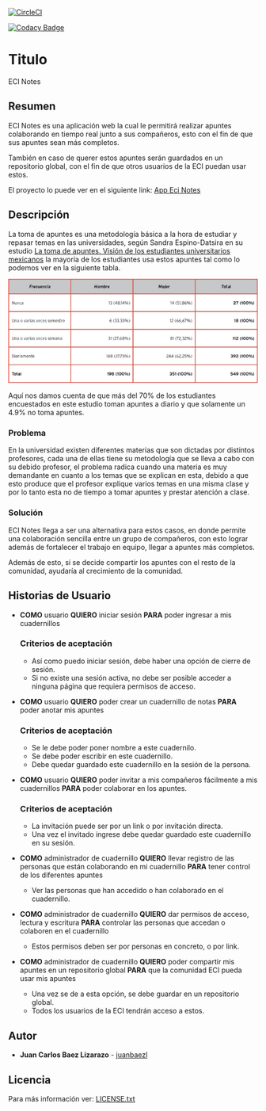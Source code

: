 [![CircleCI](https://dl.circleci.com/status-badge/img/gh/juanbaezl/EciNotes/tree/main.svg?style=svg)](https://dl.circleci.com/status-badge/redirect/gh/juanbaezl/EciNotes/tree/main)

[![Codacy Badge](https://app.codacy.com/project/badge/Grade/1d7e713e733d4ab1b811b70f09bd3320)](https://www.codacy.com/gh/juanbaezl/EciNotes/dashboard?utm_source=github.com&utm_medium=referral&utm_content=juanbaezl/EciNotes&utm_campaign=Badge_Grade)

# Titulo

ECI Notes

## Resumen

ECI Notes es una aplicación web la cual le permitirá realizar apuntes colaborando en tiempo real junto a sus compañeros, esto con el fin de que sus apuntes sean más completos.

También en caso de querer estos apuntes serán guardados en un repositorio global, con el fin de que otros usuarios de la ECI puedan usar estos.

El proyecto lo puede ver en el siguiente link:
[App Eci Notes](https://ecinotes.herokuapp.com/)

## Descripción

La toma de apuntes es una metodología básica a la hora de estudiar y repasar temas en las universidades, según Sandra Espino-Datsira en su estudio [La toma de apuntes. Visión de los estudiantes universitarios mexicanos](https://www.redalyc.org/jatsRepo/2991/299151245004/html/index.html) la mayoría de los estudiantes usa estos apuntes tal como lo podemos ver en la siguiente tabla.

![Tabla porcentaje de toma de apuntes](/img/Tabla_Apuntes.jpg)

Aquí nos damos cuenta de que más del 70% de los estudiantes encuestados en este estudio toman apuntes a diario y que solamente un 4.9% no toma apuntes.

### Problema

En la universidad existen diferentes materias que son dictadas por distintos profesores, cada una de ellas tiene su metodología que se lleva a cabo con su debido profesor, el problema radica cuando una materia es muy demandante en cuanto a los temas que se explican en esta, debido a que esto produce que el profesor explique varios temas en una misma clase y por lo tanto esta no de tiempo a tomar apuntes y prestar atención a clase.

### Solución

ECI Notes llega a ser una alternativa para estos casos, en donde permite una colaboración sencilla entre un grupo de compañeros, con esto lograr además de fortalecer el trabajo en equipo, llegar a apuntes más completos.

Además de esto, si se decide compartir los apuntes con el resto de la comunidad, ayudaría al crecimiento de la comunidad.

## Historias de Usuario

- **COMO** usuario **QUIERO** iniciar sesión **PARA** poder ingresar a mis cuadernillos

  ### Criterios de aceptación

  - Así como puedo iniciar sesión, debe haber una opción de cierre de sesión.
  - Si no existe una sesión activa, no debe ser posible acceder a ninguna página que requiera permisos de acceso.

- **COMO** usuario **QUIERO** poder crear un cuadernillo de notas **PARA** poder anotar mis apuntes

  ### Criterios de aceptación

  - Se le debe poder poner nombre a este cuadernilo.
  - Se debe poder escribir en este cuadernillo.
  - Debe quedar guardado este cuadernillo en la sesión de la persona.

- **COMO** usuario **QUIERO** poder invitar a mis compañeros fácilmente a mis cuadernillos **PARA** poder colaborar en los apuntes.

  ### Criterios de aceptación

  - La invitación puede ser por un link o por invitación directa.
  - Una vez el invitado ingrese debe quedar guardado este cuadernillo en su sesión.

- **COMO** administrador de cuadernillo **QUIERO** llevar registro de las personas que están colaborando en mi cuadernillo **PARA** tener control de los diferentes apuntes

  - Ver las personas que han accedido o han colaborado en el cuadernillo.

- **COMO** administrador de cuadernillo **QUIERO** dar permisos de acceso, lectura y escritura **PARA** controlar las personas que accedan o colaboren en el cuadernillo

  - Estos permisos deben ser por personas en concreto, o por link.

- **COMO** administrador de cuadernillo **QUIERO** poder compartir mis apuntes en un repositorio global **PARA** que la comunidad ECI pueda usar mis apuntes

  - Una vez se de a esta opción, se debe guardar en un repositorio global.
  - Todos los usuarios de la ECI tendrán acceso a estos.

## Autor

- **Juan Carlos Baez Lizarazo** - [juanbaezl](https://github.com/juanbaezl)

## Licencia

Para más información ver: [LICENSE.txt](License.txt)
